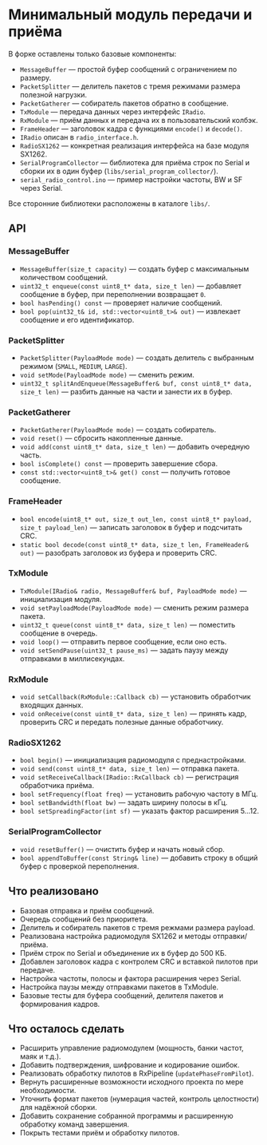 # Минимальный модуль передачи и приёма

В форке оставлены только базовые компоненты:

- `MessageBuffer` — простой буфер сообщений с ограничением по размеру.
- `PacketSplitter` — делитель пакетов с тремя режимами размера полезной нагрузки.
- `PacketGatherer` — собиратель пакетов обратно в сообщение.
- `TxModule` — передача данных через интерфейс `IRadio`.
- `RxModule` — приём данных и передача их в пользовательский колбэк.
- `FrameHeader` — заголовок кадра с функциями `encode()` и `decode()`.
- `IRadio` описан в `radio_interface.h`.
- `RadioSX1262` — конкретная реализация интерфейса на базе модуля SX1262.
- `SerialProgramCollector` — библиотека для приёма строк по Serial и сборки их в один буфер (`libs/serial_program_collector/`).
- `serial_radio_control.ino` — пример настройки частоты, BW и SF через Serial.

Все сторонние библиотеки расположены в каталоге `libs/`.

## API
### MessageBuffer
- `MessageBuffer(size_t capacity)` — создать буфер с максимальным количеством сообщений.
- `uint32_t enqueue(const uint8_t* data, size_t len)` — добавляет сообщение в буфер, при переполнении возвращает `0`.
- `bool hasPending() const` — проверяет наличие сообщений.
- `bool pop(uint32_t& id, std::vector<uint8_t>& out)` — извлекает сообщение и его идентификатор.

### PacketSplitter
- `PacketSplitter(PayloadMode mode)` — создать делитель с выбранным режимом (`SMALL`, `MEDIUM`, `LARGE`).
- `void setMode(PayloadMode mode)` — сменить режим.
- `uint32_t splitAndEnqueue(MessageBuffer& buf, const uint8_t* data, size_t len)` — разбить данные на части и занести их в буфер.

### PacketGatherer
- `PacketGatherer(PayloadMode mode)` — создать собиратель.
- `void reset()` — сбросить накопленные данные.
- `void add(const uint8_t* data, size_t len)` — добавить очередную часть.
- `bool isComplete() const` — проверить завершение сбора.
- `const std::vector<uint8_t>& get() const` — получить готовое сообщение.

### FrameHeader
- `bool encode(uint8_t* out, size_t out_len, const uint8_t* payload, size_t payload_len)` — записать заголовок в буфер и подсчитать CRC.
- `static bool decode(const uint8_t* data, size_t len, FrameHeader& out)` — разобрать заголовок из буфера и проверить CRC.

### TxModule
- `TxModule(IRadio& radio, MessageBuffer& buf, PayloadMode mode)` — инициализация модуля.
- `void setPayloadMode(PayloadMode mode)` — сменить режим размера пакета.
- `uint32_t queue(const uint8_t* data, size_t len)` — поместить сообщение в очередь.
- `void loop()` — отправить первое сообщение, если оно есть.
- `void setSendPause(uint32_t pause_ms)` — задать паузу между отправками в миллисекундах.

### RxModule
- `void setCallback(RxModule::Callback cb)` — установить обработчик входящих данных.
- `void onReceive(const uint8_t* data, size_t len)` — принять кадр, проверить CRC и передать полезные данные обработчику.

### RadioSX1262
- `bool begin()` — инициализация радиомодуля с преднастройками.
- `void send(const uint8_t* data, size_t len)` — отправка пакета.
- `void setReceiveCallback(IRadio::RxCallback cb)` — регистрация обработчика приёма.
- `bool setFrequency(float freq)` — установить рабочую частоту в МГц.
- `bool setBandwidth(float bw)` — задать ширину полосы в кГц.
- `bool setSpreadingFactor(int sf)` — указать фактор расширения 5…12.

### SerialProgramCollector
- `void resetBuffer()` — очистить буфер и начать новый сбор.
- `bool appendToBuffer(const String& line)` — добавить строку в общий буфер с проверкой переполнения.

## Что реализовано
- Базовая отправка и приём сообщений.
- Очередь сообщений без приоритета.
- Делитель и собиратель пакетов с тремя режмами размера payload.
- Реализована настройка радиомодуля SX1262 и методы отправки/приёма.
- Приём строк по Serial и объединение их в буфер до 500 КБ.
- Добавлен заголовок кадра с контролем CRC и вставкой пилотов при передаче.
- Настройка частоты, полосы и фактора расширения через Serial.
- Настройка паузы между отправками пакетов в TxModule.
- Базовые тесты для буфера сообщений, делителя пакетов и формирования кадров.

## Что осталось сделать
- Расширить управление радиомодулем (мощность, банки частот, маяк и т.д.).
- Добавить подтверждения, шифрование и кодирование ошибок.
- Реализовать обработку пилотов в RxPipeline (`updatePhaseFromPilot`).
- Вернуть расширенные возможности исходного проекта по мере необходимости.
- Уточнить формат пакетов (нумерация частей, контроль целостности) для надёжной сборки.
- Добавить сохранение собранной программы и расширенную обработку команд завершения.
- Покрыть тестами приём и обработку пилотов.


